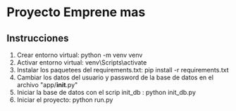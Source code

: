 # Proyecto Emprene mas

## Instrucciones

1. Crear entorno virtual: python -m venv venv
2. Activar entorno virtual: venv\Scripts\activate
3. Instalar los paquetees del requirements.txt: pip install -r requirements.txt
4. Cambiar los datos del usuario y password de la base de datos en el archivo "app/__init__.py"
5. Iniciar la base de datos con el scrip init_db : python init_db.py
6. Iniciar el proyecto: python run.py